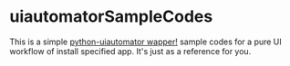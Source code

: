 # uiautomatorSampleCodes

This is a simple [python-uiautomator wapper!](https://github.com/xiaocong/uiautomator) sample codes for a pure UI workflow of install specified app.
It's just as a reference for you.
